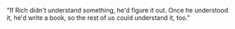 "If Rich didn't understand something, he'd figure it out. Once he understood it, he'd write a book, so the rest of us could understand it, too."
